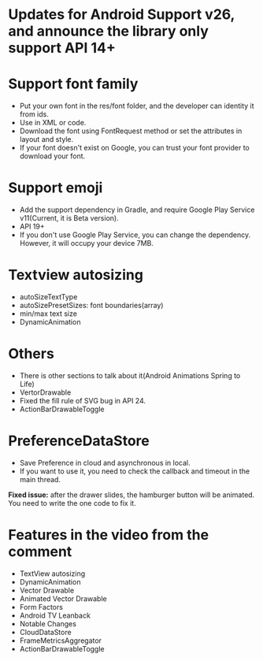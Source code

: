 # Updates for Android Support v26, and announce the library only support API 14+

# Support font family

* Put your own font in the res/font folder, and the developer can identity it from ids.
* Use in XML or code.
* Download the font using FontRequest method or set the attributes in layout and style.
* If your font doesn't exist on Google, you can trust your font provider to download your font.

# Support emoji

* Add the support dependency in Gradle, and require Google Play Service v11(Current, it is Beta version).
* API 19+
* If you don't use Google Play Service, you can change the dependency. However, it will occupy your device 7MB.

# Textview autosizing

* autoSizeTextType
* autoSizePresetSizes: font boundaries(array)
* min/max text size
* DynamicAnimation

# Others
* There is other sections to talk about it(Android Animations Spring to Life)
* VertorDrawable
* Fixed the fill rule of SVG bug in API 24.
* ActionBarDrawableToggle

# PreferenceDataStore

* Save Preference in cloud and asynchronous in local.
* If you want to use it, you need to check the callback and timeout in the main thread.


**Fixed issue:** after the drawer slides, the hamburger button will be animated. You need to write the one code to fix it.

# Features in the video from the comment
* TextView autosizing
* DynamicAnimation
* Vector Drawable
* Animated Vector Drawable
* Form Factors
* Android TV Leanback
* Notable Changes
* CloudDataStore
* FrameMetricsAggregator
* ActionBarDrawableToggle
